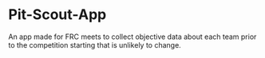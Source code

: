 # Pit-Scout-App
An app made for FRC meets to collect objective data about each team prior to the competition starting that is unlikely to change.
